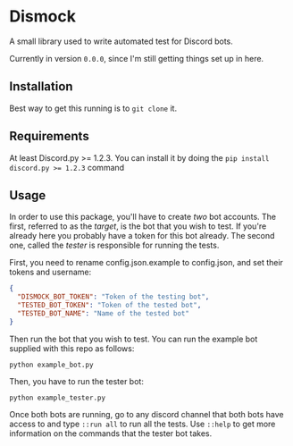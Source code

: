 # Dismock

A small library used to write automated test for Discord bots.

Currently in version `0.0.0`, since I'm still getting things set up in here.

## Installation

Best way to get this running is to `git clone` it.

## Requirements

At least Discord.py >= 1.2.3.
You can install it by doing the `pip install discord.py >= 1.2.3` command

## Usage

In order to use this package, you'll have to create *two* bot accounts. The first, referred to as the *target*, is the bot that you wish to test. If you're already here you probably have a token for this bot already. The second one, called the *tester* is responsible for running the tests.

First, you need to rename config.json.example to config.json, and set their tokens and username:

```json
{
  "DISMOCK_BOT_TOKEN": "Token of the testing bot",
  "TESTED_BOT_TOKEN": "Token of the tested bot",
  "TESTED_BOT_NAME": "Name of the tested bot"
}
```

Then run the bot that you wish to test. You can run the example bot supplied with this repo as follows:
```
python example_bot.py
```

Then, you have to run the tester bot:
```
python example_tester.py
```

Once both bots are running, go to any discord channel that both bots have access to and type `::run all` to run all the tests. Use `::help` to get more information on the commands that the tester bot takes.
